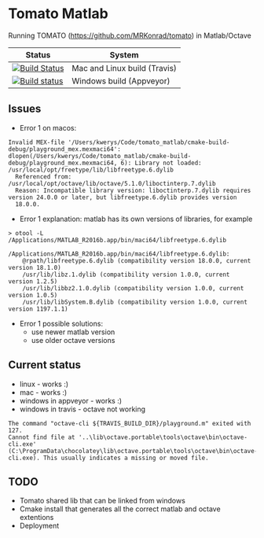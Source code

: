 # Tomato Matlab

Running TOMATO (https://github.com/MRKonrad/tomato) in Matlab/Octave

| Status | System |
| ------ | ------ |
|[![Build Status](https://travis-ci.com/MRKonrad/tomato_matlab.svg?branch=master)](https://travis-ci.com/MRKonrad/tomato_matlab) | Mac and Linux build (Travis) |  
|[![Build status](https://ci.appveyor.com/api/projects/status/md078r5kfj92y0f2?svg=true)](https://ci.appveyor.com/project/MRKonrad/tomato-matlab) | Windows build (Appveyor)|

## Issues
* Error 1 on macos:
```command
Invalid MEX-file '/Users/kwerys/Code/tomato_matlab/cmake-build-debug/playground_mex.mexmaci64':
dlopen(/Users/kwerys/Code/tomato_matlab/cmake-build-debug/playground_mex.mexmaci64, 6): Library not loaded:
/usr/local/opt/freetype/lib/libfreetype.6.dylib
  Referenced from: /usr/local/opt/octave/lib/octave/5.1.0/liboctinterp.7.dylib
  Reason: Incompatible library version: liboctinterp.7.dylib requires version 24.0.0 or later, but libfreetype.6.dylib provides version
  18.0.0.
```
* Error 1 explanation: matlab has its own versions of libraries, for example 
```command
> otool -L /Applications/MATLAB_R2016b.app/bin/maci64/libfreetype.6.dylib 

/Applications/MATLAB_R2016b.app/bin/maci64/libfreetype.6.dylib:
	@rpath/libfreetype.6.dylib (compatibility version 18.0.0, current version 18.1.0)
	/usr/lib/libz.1.dylib (compatibility version 1.0.0, current version 1.2.5)
	/usr/lib/libbz2.1.0.dylib (compatibility version 1.0.0, current version 1.0.5)
	/usr/lib/libSystem.B.dylib (compatibility version 1.0.0, current version 1197.1.1)
```
* Error 1 possible solutions: 
  * use newer matlab version
  * use older octave versions

## Current status

* linux - works :)
* mac - works :)
* windows in appveyor - works :)
* windows in travis - octave not working 
```
The command "octave-cli ${TRAVIS_BUILD_DIR}/playground.m" exited with 127. 
Cannot find file at '..\lib\octave.portable\tools\octave\bin\octave-cli.exe' (C:\ProgramData\chocolatey\lib\octave.portable\tools\octave\bin\octave-cli.exe). This usually indicates a missing or moved file.
```

## TODO
* Tomato shared lib that can be linked from windows 
* Cmake install that generates all the correct matlab and octave extentions
* Deployment 



